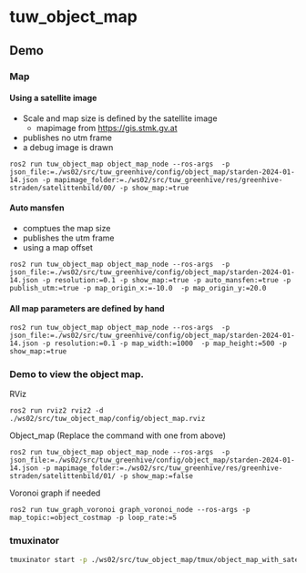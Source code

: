 # tuw_object_map

## Demo
### Map

#### Using a satellite image
* Scale and map size is defined by the satellite image 
  *  mapimage from https://gis.stmk.gv.at
* publishes no utm frame
* a debug image is drawn 

```
ros2 run tuw_object_map object_map_node --ros-args  -p json_file:=./ws02/src/tuw_greenhive/config/object_map/starden-2024-01-14.json -p mapimage_folder:=./ws02/src/tuw_greenhive/res/greenhive-straden/satelittenbild/00/ -p show_map:=true
```

#### Auto mansfen
* comptues the map size
* publishes the utm frame
* using a map offset
```
ros2 run tuw_object_map object_map_node --ros-args  -p json_file:=./ws02/src/tuw_greenhive/config/object_map/starden-2024-01-14.json -p resolution:=0.1 -p show_map:=true -p auto_mansfen:=true -p publish_utm:=true -p map_origin_x:=-10.0  -p map_origin_y:=20.0
```

#### All map parameters are defined by hand
```
ros2 run tuw_object_map object_map_node --ros-args  -p json_file:=./ws02/src/tuw_greenhive/config/object_map/starden-2024-01-14.json -p resolution:=0.1 -p map_width:=1000  -p map_height:=500 -p show_map:=true
```

### Demo to view the object map.
RViz
```
ros2 run rviz2 rviz2 -d ./ws02/src/tuw_object_map/config/object_map.rviz
```

Object_map (Replace the command with one from above)
```
ros2 run tuw_object_map object_map_node --ros-args  -p json_file:=./ws02/src/tuw_greenhive/config/object_map/starden-2024-01-14.json -p mapimage_folder:=./ws02/src/tuw_greenhive/res/greenhive-straden/satelittenbild/01/ -p show_map:=false
```

Voronoi graph if needed
```
ros2 run tuw_graph_voronoi graph_voronoi_node --ros-args -p map_topic:=object_costmap -p loop_rate:=5
```


### tmuxinator
```bash
tmuxinator start -p ./ws02/src/tuw_object_map/tmux/object_map_with_satelitt_image.yml
```